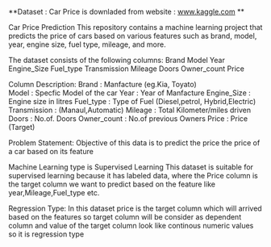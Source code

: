 **Dataset : Car Price is downladed from website : www.kaggle.com ** 

Car Price Prediction
This repository contains a machine learning project that predicts the price of cars based on various features such as brand, model, year, engine size, fuel type, mileage, and more.

The dataset consists of the following columns:
Brand 
Model
Year
Engine_Size
Fuel_type
Transmission
Mileage
Doors
Owner_count
Price

Column Description:
Brand : Manfacture (eg.Kia, Toyato)  
Model : Specfic Model of the car
Year : Year of Manfacture
Engine_Size : Engine size in litres
Fuel_type : Type of Fuel (Diesel,petrol, Hybrid,Electric)
Transmission : (Manaul,Automatic)
Mileage : Total Kilometer/miles driven 
Doors : No.of. Doors
Owner_count : No.of previous Owners
Price : Price (Target)

Problem Statement:
  Objective of this data is to predict the price the price of a car based on its feature

Machine Learning type is Supervised Learning
 This dataset is suitable for supervised learning because it has labeled data, where the Price column is the target column we want to predict based on the feature like year,Mileage,Fuel_type etc.

Regression Type:
  In this dataset price is the target column which will arrived based on the features
  so target column will be consider as dependent column and value of the target column look like continous numeric values so it is regression type

  
